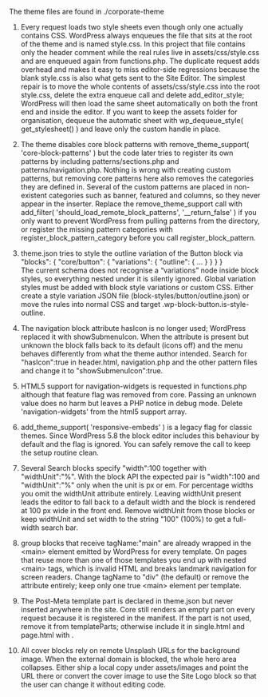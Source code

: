 The theme files are found in ./corporate-theme

1. Every request loads two style sheets even though only one actually contains CSS. WordPress always enqueues the file that sits at the root of the theme and is named style.css. In this project that file contains only the header comment while the real rules live in assets/css/style.css and are enqueued again from functions.php. The duplicate request adds overhead and makes it easy to miss editor-side regressions because the blank style.css is also what gets sent to the Site Editor. The simplest repair is to move the whole contents of assets/css/style.css into the root style.css, delete the extra enqueue call and delete add_editor_style; WordPress will then load the same sheet automatically on both the front end and inside the editor. If you want to keep the assets folder for organisation, dequeue the automatic sheet with wp_dequeue_style( get_stylesheet() ) and leave only the custom handle in place.

2. The theme disables core block patterns with remove_theme_support( 'core-block-patterns' ) but the code later tries to register its own patterns by including patterns/sections.php and patterns/navigation.php. Nothing is wrong with creating custom patterns, but removing core patterns here also removes the categories they are defined in. Several of the custom patterns are placed in non-existent categories such as banner, featured and columns, so they never appear in the inserter. Replace the remove_theme_support call with add_filter( 'should_load_remote_block_patterns', '\_\_return_false' ) if you only want to prevent WordPress from pulling patterns from the directory, or register the missing pattern categories with register_block_pattern_category before you call register_block_pattern.

3. theme.json tries to style the outline variation of the Button block via  
   "blocks": { "core/button": { "variations": { "outline": { … } } } }  
   The current schema does not recognise a “variations” node inside block styles, so everything nested under it is silently ignored. Global variation styles must be added with block style variations or custom CSS. Either create a style variation JSON file (block-styles/button/outline.json) or move the rules into normal CSS and target .wp-block-button.is-style-outline.

4. The navigation block attribute hasIcon is no longer used; WordPress replaced it with showSubmenuIcon. When the attribute is present but unknown the block falls back to its default (icons off) and the menu behaves differently from what the theme author intended. Search for "hasIcon":true in header.html, navigation.php and the other pattern files and change it to "showSubmenuIcon":true.

5. HTML5 support for navigation-widgets is requested in functions.php although that feature flag was removed from core. Passing an unknown value does no harm but leaves a PHP notice in debug mode. Delete 'navigation-widgets' from the html5 support array.

6. add_theme_support( 'responsive-embeds' ) is a legacy flag for classic themes. Since WordPress 5.8 the block editor includes this behaviour by default and the flag is ignored. You can safely remove the call to keep the setup routine clean.

7. Several Search blocks specify "width":100 together with "widthUnit":"%". With the block API the expected pair is "width":100 and "widthUnit":"%" only when the unit is px or em. For percentage widths you omit the widthUnit attribute entirely. Leaving widthUnit present leads the editor to fall back to a default width and the block is rendered at 100 px wide in the front end. Remove widthUnit from those blocks or keep widthUnit and set width to the string "100" (100%) to get a full-width search bar.

8. group blocks that receive tagName:"main" are already wrapped in the &lt;main&gt; element emitted by WordPress for every template. On pages that reuse more than one of those templates you end up with nested &lt;main&gt; tags, which is invalid HTML and breaks landmark navigation for screen readers. Change tagName to "div" (the default) or remove the attribute entirely; keep only one true &lt;main&gt; element per template.

9. The Post-Meta template part is declared in theme.json but never inserted anywhere in the site. Core still renders an empty part on every request because it is registered in the manifest. If the part is not used, remove it from templateParts; otherwise include it in single.html and page.html with <!-- wp:template-part {"slug":"post-meta"} /-->.

10. All cover blocks rely on remote Unsplash URLs for the background image. When the external domain is blocked, the whole hero area collapses. Either ship a local copy under assets/images and point the URL there or convert the cover image to use the Site Logo block so that the user can change it without editing code.
